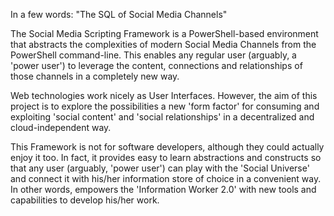 In a few words: "The SQL of Social Media Channels"

The Social Media Scripting Framework is a PowerShell-based environment that abstracts the complexities of modern Social Media Channels from the PowerShell command-line. This enables any regular user (arguably, a 'power user') to leverage the content, connections and relationships of those channels in a completely new way.

Web technologies work nicely as User Interfaces. However, the aim of this project is to explore the possibilities a new 'form factor' for consuming and exploiting 'social content' and 'social relationships' in a decentralized and cloud-independent way.

This Framework is not for software developers, although they could actually enjoy it too. In fact, it provides easy to learn abstractions and constructs so that any user (arguably, 'power user') can play with the 'Social Universe' and connect it with his/her information store of choice in a convenient way. In other words, empowers the 'Information Worker 2.0' with new tools and capabilities to develop his/her work.
